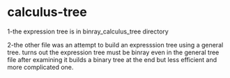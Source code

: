 # calculus-tree
1-the expression tree is in binray_calculus_tree directory 

2-the other file was an attempt to build an expresssion tree using a general tree.
turns out the expression tree must be binray even in the general tree file
after examining it builds a binary tree at the end but less efficient and more complicated one.
